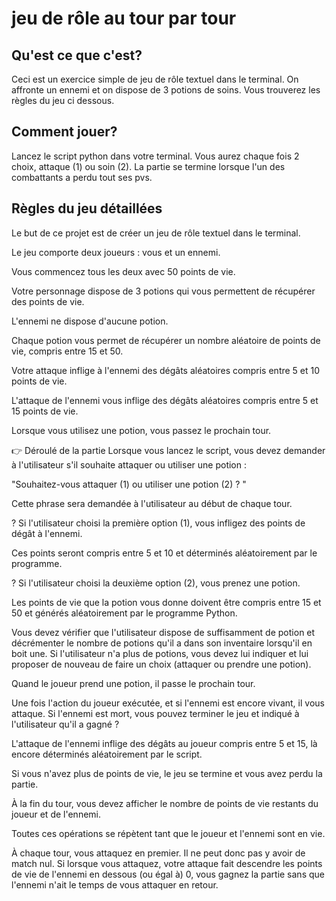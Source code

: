 # jeu de rôle au tour par tour

## Qu'est ce que c'est?

Ceci est un exercice simple de jeu de rôle textuel dans le terminal.
On affronte un ennemi et on dispose de 3 potions de soins.
Vous trouverez les règles du jeu ci dessous.

## Comment jouer?

Lancez le script python dans votre terminal.
Vous aurez chaque fois 2 choix, attaque (1) ou soin (2).
La partie se termine lorsque l'un des combattants a perdu tout ses pvs.

## Règles du jeu détaillées

Le but de ce projet est de créer un jeu de rôle textuel dans le terminal.

Le jeu comporte deux joueurs : vous et un ennemi.

Vous commencez tous les deux avec 50 points de vie.

Votre personnage dispose de 3 potions qui vous permettent de récupérer des points de vie.

L'ennemi ne dispose d'aucune potion.

Chaque potion vous permet de récupérer un nombre aléatoire de points de vie, compris entre 15 et 50.

Votre attaque inflige à l'ennemi des dégâts aléatoires compris entre 5 et 10 points de vie.

L'attaque de l'ennemi vous inflige des dégâts aléatoires compris entre 5 et 15 points de vie.

Lorsque vous utilisez une potion, vous passez le prochain tour.

👉 Déroulé de la partie
Lorsque vous lancez le script, vous devez demander à l'utilisateur s'il souhaite attaquer ou utiliser une potion :

"Souhaitez-vous attaquer (1) ou utiliser une potion (2) ? "

Cette phrase sera demandée à l'utilisateur au début de chaque tour.

?  Si l'utilisateur choisi la première option (1), vous infligez des points de dégât à l'ennemi.

Ces points seront compris entre 5 et 10 et déterminés aléatoirement par le programme.

?  Si l'utilisateur choisi la deuxième option (2), vous prenez une potion.

Les points de vie que la potion vous donne doivent être compris entre 15 et 50 et générés aléatoirement par le programme Python.

Vous devez vérifier que l'utilisateur dispose de suffisamment de potion et décrémenter le nombre de potions qu'il a dans son inventaire lorsqu'il en boit une. Si l'utilisateur n'a plus de potions, vous devez lui indiquer et lui proposer de nouveau de faire un choix (attaquer ou prendre une potion).

Quand le joueur prend une potion, il passe le prochain tour.

Une fois l'action du joueur exécutée, et si l'ennemi est encore vivant, il vous attaque. Si l'ennemi est mort, vous pouvez terminer le jeu et indiqué à l'utilisateur qu'il a gagné ?

L'attaque de l'ennemi inflige des dégâts au joueur compris entre 5 et 15, là encore déterminés aléatoirement par le script.

Si vous n'avez plus de points de vie, le jeu se termine et vous avez perdu la partie.

À la fin du tour, vous devez afficher le nombre de points de vie restants du joueur et de l'ennemi.

Toutes ces opérations se répètent tant que le joueur et l'ennemi sont en vie.

À chaque tour, vous attaquez en premier. Il ne peut donc pas y avoir de match nul. Si lorsque vous attaquez, votre attaque fait descendre les points de vie de l'ennemi en dessous (ou égal à) 0, vous gagnez la partie sans que l'ennemi n'ait le temps de vous attaquer en retour.